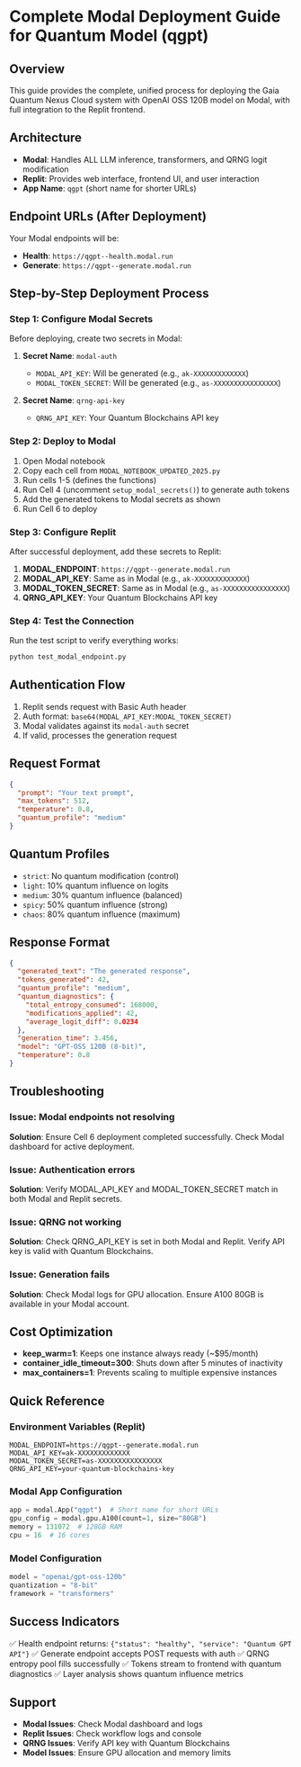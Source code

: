 # Complete Modal Deployment Guide for Quantum Model (qgpt)

## Overview
This guide provides the complete, unified process for deploying the Gaia Quantum Nexus Cloud system with OpenAI OSS 120B model on Modal, with full integration to the Replit frontend.

## Architecture
- **Modal**: Handles ALL LLM inference, transformers, and QRNG logit modification
- **Replit**: Provides web interface, frontend UI, and user interaction
- **App Name**: `qgpt` (short name for shorter URLs)

## Endpoint URLs (After Deployment)
Your Modal endpoints will be:
- **Health**: `https://qgpt--health.modal.run`
- **Generate**: `https://qgpt--generate.modal.run`

## Step-by-Step Deployment Process

### Step 1: Configure Modal Secrets
Before deploying, create two secrets in Modal:

1. **Secret Name**: `modal-auth`
   - `MODAL_API_KEY`: Will be generated (e.g., `ak-XXXXXXXXXXXXX`)
   - `MODAL_TOKEN_SECRET`: Will be generated (e.g., `as-XXXXXXXXXXXXXXXX`)

2. **Secret Name**: `qrng-api-key`
   - `QRNG_API_KEY`: Your Quantum Blockchains API key

### Step 2: Deploy to Modal
1. Open Modal notebook
2. Copy each cell from `MODAL_NOTEBOOK_UPDATED_2025.py`
3. Run cells 1-5 (defines the functions)
4. Run Cell 4 (uncomment `setup_modal_secrets()`) to generate auth tokens
5. Add the generated tokens to Modal secrets as shown
6. Run Cell 6 to deploy

### Step 3: Configure Replit
After successful deployment, add these secrets to Replit:

1. **MODAL_ENDPOINT**: `https://qgpt--generate.modal.run`
2. **MODAL_API_KEY**: Same as in Modal (e.g., `ak-XXXXXXXXXXXXX`)
3. **MODAL_TOKEN_SECRET**: Same as in Modal (e.g., `as-XXXXXXXXXXXXXXXX`)
4. **QRNG_API_KEY**: Your Quantum Blockchains API key

### Step 4: Test the Connection
Run the test script to verify everything works:
```bash
python test_modal_endpoint.py
```

## Authentication Flow
1. Replit sends request with Basic Auth header
2. Auth format: `base64(MODAL_API_KEY:MODAL_TOKEN_SECRET)`
3. Modal validates against its `modal-auth` secret
4. If valid, processes the generation request

## Request Format
```json
{
  "prompt": "Your text prompt",
  "max_tokens": 512,
  "temperature": 0.8,
  "quantum_profile": "medium"
}
```

## Quantum Profiles
- `strict`: No quantum modification (control)
- `light`: 10% quantum influence on logits
- `medium`: 30% quantum influence (balanced)
- `spicy`: 50% quantum influence (strong)
- `chaos`: 80% quantum influence (maximum)

## Response Format
```json
{
  "generated_text": "The generated response",
  "tokens_generated": 42,
  "quantum_profile": "medium",
  "quantum_diagnostics": {
    "total_entropy_consumed": 168000,
    "modifications_applied": 42,
    "average_logit_diff": 0.0234
  },
  "generation_time": 3.456,
  "model": "GPT-OSS 120B (8-bit)",
  "temperature": 0.8
}
```

## Troubleshooting

### Issue: Modal endpoints not resolving
**Solution**: Ensure Cell 6 deployment completed successfully. Check Modal dashboard for active deployment.

### Issue: Authentication errors
**Solution**: Verify MODAL_API_KEY and MODAL_TOKEN_SECRET match in both Modal and Replit secrets.

### Issue: QRNG not working
**Solution**: Check QRNG_API_KEY is set in both Modal and Replit. Verify API key is valid with Quantum Blockchains.

### Issue: Generation fails
**Solution**: Check Modal logs for GPU allocation. Ensure A100 80GB is available in your Modal account.

## Cost Optimization
- **keep_warm=1**: Keeps one instance always ready (~$95/month)
- **container_idle_timeout=300**: Shuts down after 5 minutes of inactivity
- **max_containers=1**: Prevents scaling to multiple expensive instances

## Quick Reference

### Environment Variables (Replit)
```
MODAL_ENDPOINT=https://qgpt--generate.modal.run
MODAL_API_KEY=ak-XXXXXXXXXXXXX
MODAL_TOKEN_SECRET=as-XXXXXXXXXXXXXXXX
QRNG_API_KEY=your-quantum-blockchains-key
```

### Modal App Configuration
```python
app = modal.App("qgpt")  # Short name for short URLs
gpu_config = modal.gpu.A100(count=1, size="80GB")
memory = 131072  # 128GB RAM
cpu = 16  # 16 cores
```

### Model Configuration
```python
model = "openai/gpt-oss-120b"
quantization = "8-bit"
framework = "transformers"
```

## Success Indicators
✅ Health endpoint returns: `{"status": "healthy", "service": "Quantum GPT API"}`
✅ Generate endpoint accepts POST requests with auth
✅ QRNG entropy pool fills successfully
✅ Tokens stream to frontend with quantum diagnostics
✅ Layer analysis shows quantum influence metrics

## Support
- **Modal Issues**: Check Modal dashboard and logs
- **Replit Issues**: Check workflow logs and console
- **QRNG Issues**: Verify API key with Quantum Blockchains
- **Model Issues**: Ensure GPU allocation and memory limits